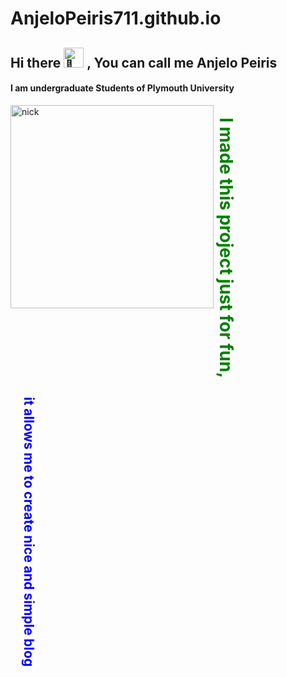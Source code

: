 # AnjeloPeiris711.github.io
## Hi there <picture><source srcset="https://fonts.gstatic.com/s/e/notoemoji/latest/1f44b/512.webp" type="image/webp"><img src="https://fonts.gstatic.com/s/e/notoemoji/latest/1f44b/512.gif" alt="👋" width="32" height="32"></picture> , You can call me Anjelo Peiris
#### I am undergraduate Students of Plymouth University 
<img align="left" alt="nick" width="325" src="https://images6.fanpop.com/image/photos/41200000/IMG-1970-PNG-nick-wilde-41239315-702-970.png">
<h1 style="color:green; writing-mode: vertical-rl;margin-right: 4rem">I made this project just for fun,</h1><h2 style="color:blue; writing-mode: vertical-rl; margin-right: 3rem">it allows me to create nice and simple blog</h2>








